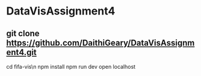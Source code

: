 # DataVisAssignment4
## git clone https://github.com/DaithiGeary/DataVisAssignment4.git
cd fifa-vis\n
npm install
npm run dev
open localhost
